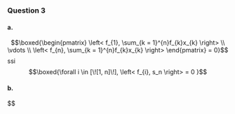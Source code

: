 ### Question 3
#### a.
$$\boxed{\begin{pmatrix}
\left< f_{1}, \sum_{k = 1}^{n}f_{k}x_{k} \right>  \\
\vdots \\
\left< f_{n}, \sum_{k = 1}^{n}f_{k}x_{k} \right> 
\end{pmatrix} = 0}$$
ssi
$$\boxed{\forall i \in [\![1, n]\!], \left< f_{i}, s_n \right> = 0 }$$

#### b.
$$